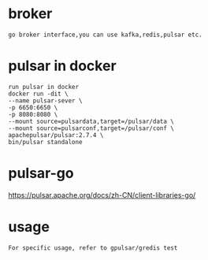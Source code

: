 # broker
    
    go broker interface,you can use kafka,redis,pulsar etc.

# pulsar in docker

    run pulsar in docker
    docker run -dit \
    --name pulsar-sever \
    -p 6650:6650 \
    -p 8080:8080 \
    --mount source=pulsardata,target=/pulsar/data \
    --mount source=pulsarconf,target=/pulsar/conf \
    apachepulsar/pulsar:2.7.4 \
    bin/pulsar standalone

# pulsar-go
https://pulsar.apache.org/docs/zh-CN/client-libraries-go/

# usage

    For specific usage, refer to gpulsar/gredis test
